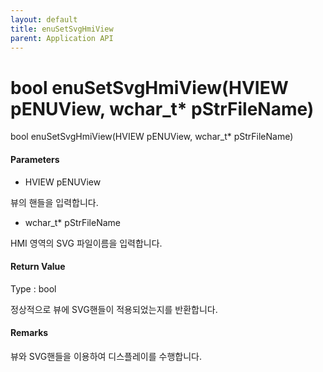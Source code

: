 ```yaml
---
layout: default
title: enuSetSvgHmiView
parent: Application API
---
```

# bool enuSetSvgHmiView\(HVIEW pENUView, wchar\_t\* pStrFileName\)

bool enuSetSvgHmiView\(HVIEW pENUView, wchar\_t\* pStrFileName\)

#### Parameters

* HVIEW pENUView

뷰의 핸들을 입력합니다.

* wchar\_t\* pStrFileName

HMI 영역의 SVG 파일이름을 입력합니다.

#### Return Value

Type : bool

정상적으로 뷰에 SVG핸들이 적용되었는지를 반환합니다.

#### Remarks

뷰와 SVG핸들을 이용하여 디스플레이를 수행합니다.

#### 




